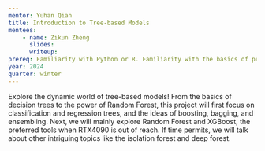 ```yaml
---
mentor: Yuhan Qian
title: Introduction to Tree-based Models
mentees:
    - name: Zikun Zheng
      slides: 
      writeup:
prereq: Familiarity with Python or R. Familiarity with the basics of probability and statistics.
year: 2024
quarter: winter
---
```

Explore the dynamic world of tree-based models! From the basics of decision trees to the power of Random Forest, this project will first focus on classification and regression trees, and the ideas of boosting, bagging, and ensembling. Next, we will mainly explore Random Forest and XGBoost, the preferred tools when RTX4090 is out of reach. If time permits, we will talk about other intriguing topics like the isolation forest and deep forest.